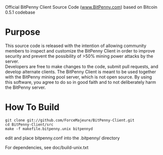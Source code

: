 Official BitPenny Client Source Code (www.BitPenny.com)
based on Bitcoin 0.5.1 codebase


Purpose
===================

This source code is released with the intention of allowing community members
to inspect and customize the BitPenny Client in order to improve security and
prevent the possibility of >50% mining power attacks by the server.  
Developers are free to make changes to the code, submit pull requests, and 
develop alternate clients.  The BitPenny Client is meant to be used together 
with the BitPenny mining pool server, which is not open source.  By using this
software, you agree to do so in good faith and to not deliberately harm the
BitPenny server. 


How To Build
===================
	git clone git://github.com/ForceMajeure/BitPenny-Client.git
	cd BitPenny-Client/src
	make -f makefile.bitpenny.unix bitpennyd
 
edit and place bitpenny.conf into the .bitpenny/ directory

For dependencies, see doc/build-unix.txt
